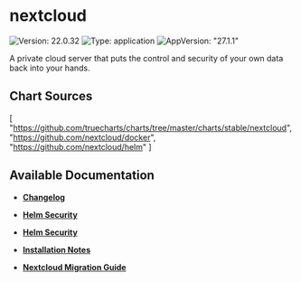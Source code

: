 # nextcloud

![Version: 22.0.32](https://img.shields.io/badge/Version-22.0.32-informational?style=flat-square) ![Type: application](https://img.shields.io/badge/Type-application-informational?style=flat-square) ![AppVersion: "27.1.1"](https://img.shields.io/badge/AppVersion-"27.1.1"-informational?style=flat-square)

A private cloud server that puts the control and security of your own data back into your hands.

## Chart Sources

[
  "https://github.com/truecharts/charts/tree/master/charts/stable/nextcloud",
  "https://github.com/nextcloud/docker",
  "https://github.com/nextcloud/helm"
]

## Available Documentation

- [**Changelog**](CHANGELOG)

- [**Helm Security**](container-security)

- [**Helm Security**](helm-security)

- [**Installation Notes**](installation-notes)

- [**Nextcloud Migration Guide**](migration-guide)

